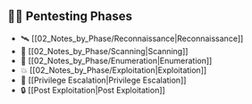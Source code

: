 ## 🕵️‍♂️ Pentesting Phases

- 🛰️ [[02_Notes_by_Phase/Reconnaissance|Reconnaissance]]
- 🧪 [[02_Notes_by_Phase/Scanning|Scanning]]
- 📡 [[02_Notes_by_Phase/Enumeration|Enumeration]]
- 💥 [[02_Notes_by_Phase/Exploitation|Exploitation]]
- 🚪 [[Privilege Escalation|Privilege Escalation]]
- 🔒 [[Post Exploitation|Post Exploitation]]